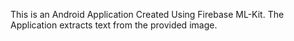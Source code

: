 This is an Android Application Created Using Firebase ML-Kit. The Application extracts text from the provided image.
